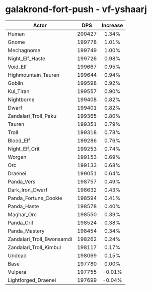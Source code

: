 # galakrond-fort-push - vf-yshaarj
| Actor | DPS | Increase |
|---|:---:|:---:|
|Human|200427|1.34%|
|Gnome|199778|1.01%|
|Mechagnome|199749|1.00%|
|Night_Elf_Haste|199726|0.98%|
|Void_Elf|199667|0.95%|
|Highmountain_Tauren|199644|0.94%|
|Goblin|199598|0.92%|
|Kul_Tiran|199557|0.90%|
|Nightborne|199408|0.82%|
|Dwarf|199401|0.82%|
|Zandalari_Troll_Paku|199365|0.80%|
|Tauren|199351|0.79%|
|Troll|199318|0.78%|
|Blood_Elf|199286|0.76%|
|Night_Elf_Crit|199253|0.74%|
|Worgen|199153|0.69%|
|Orc|199133|0.68%|
|Draenei|199051|0.64%|
|Panda_Vers|198757|0.49%|
|Dark_Iron_Dwarf|198632|0.43%|
|Panda_Fortune_Cookie|198594|0.41%|
|Panda_Haste|198578|0.40%|
|Maghar_Orc|198550|0.39%|
|Panda_Crit|198524|0.38%|
|Panda_Mastery|198454|0.34%|
|Zandalari_Troll_Bwonsamdi|198262|0.24%|
|Zandalari_Troll_Kimbul|198117|0.17%|
|Undead|198069|0.15%|
|Base|197780|0.00%|
|Vulpera|197755|-0.01%|
|Lightforged_Draenei|197699|-0.04%|
